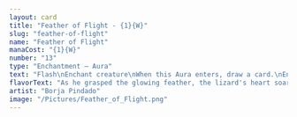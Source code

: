 ```yaml
---
layout: card
title: "Feather of Flight - {1}{W}"
slug: "feather-of-flight"
name: "Feather of Flight"
manaCost: "{1}{W}"
number: "13"
type: "Enchantment — Aura"
text: "Flash\nEnchant creature\nWhen this Aura enters, draw a card.\nEnchanted creature gets +1/+0 and has flying."
flavorText: "As he grasped the glowing feather, the lizard's heart soared, and the rest of him quickly followed."
artist: "Borja Pindado"
image: "/Pictures/Feather_of_Flight.png"
---
```


